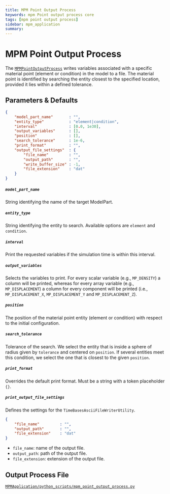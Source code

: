```yaml
---
title: MPM Point Output Process
keywords: mpm Point output process core
tags: [mpm point output process]
sidebar: mpm_application
summary: 
---
```


# MPM Point Output Process

The [`MPMPointOutputProcess`](https://github.com/KratosMultiphysics/Kratos/blob/master/applications/MPMApplication/python_scripts/mpm_point_output_process.py) writes variables associated with a specific material point (element or condition) in the model to a file. The material point is identified by searching the entity closest to the specified location, provided it lies within a defined tolerance.

## Parameters & Defaults

```json
{
    "model_part_name"       : "",
    "entity_type"           : "element|condition",
    "interval"              : [0.0, 1e30],
    "output_variables"      : [],
    "position"              : [],
    "search_tolerance"      : 1e-6,
    "print_format"          : "",
    "output_file_settings"  : {
        "file_name"         : "",
        "output_path"       : "",
        "write_buffer_size" : -1,
        "file_extension"    : "dat"
    }
}
```

##### `model_part_name`
String identifying the name of the target ModelPart.

##### `entity_type`
String identifying the entity to search. Available options are `element` and `condition`.

##### `interval`
Print the requested variables if the simulation time is within this interval.

##### `output_variables`
Selects the variables to print. For every scalar variable (e.g., `MP_DENSITY`) a column will be printed, whereas for every array variable (e.g., `MP_DISPLACEMENT`) a column for every component will be printed (i.e., `MP_DISPLACEMENT_X`, `MP_DISPLACEMENT_Y` and `MP_DISPLACEMENT_Z`).

##### `position`
The position of the material point entity (element or condition) with respect to the initial configuration.

##### `search_tolerance`
Tolerance of the search. We select the entity that is inside a sphere of radius given by `tolerance` and centered on `position`.
If several entities meet this condition, we select the one that is closest to the given `position`.

##### `print_format`
Overrides the default print format. Must be a string with a token placeholder `{}`.

##### `print_output_file_settings`
Defines the settings for the `TimeBasesAsciiFileWriterUtility`.

```json
{
    "file_name"         : "",
    "output_path"       : "",
    "file_extension"    : "dat"
}
```

- `file_name`: name of the output file.
- `output_path`: path of the output file.
- `file_extension`: extension of the output file.

## Output Process File

[<i class="fa fa-github"></i> `MPMApplication/python_scripts/mpm_point_output_process.py`](https://github.com/KratosMultiphysics/Kratos/blob/master/applications/MPMApplication/python_scripts/mpm_point_output_process.py)
